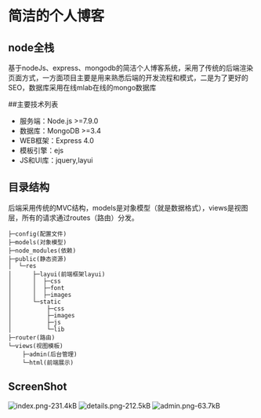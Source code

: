 # 简洁的个人博客

node全栈
---
基于nodeJs、express、mongodb的简洁个人博客系统，采用了传统的后端渲染页面方式，一方面项目主要是用来熟悉后端的开发流程和模式，二是为了更好的SEO，数据库采用在线mlab在线的mongo数据库

##主要技术列表
- 服务端：Node.js >=7.9.0
- 数据库：MongoDB >=3.4
- WEB框架：Express 4.0
- 模板引擎：ejs
- JS和UI库：jquery,layui
## 目录结构
后端采用传统的MVC结构，models是对象模型（就是数据格式），views是视图层，所有的请求通过routes（路由）分发。
```
├─config(配置文件)
├─models(对象模型)
├─node_modules(依赖)
├─public(静态资源)
│  └─res
│      ├─layui(前端框架layui)
│      │  ├─css
│      │  ├─font
│      │  ├─images
│      └─static
│          ├─css
│          ├─images
│          ├─js
│          └─lib
├─router(路由)
└─views(视图模板)
    ├─admin(后台管理)
    └─html(前端展示)
```
## ScreenShot
![index.png-231.4kB][1]
![details.png-212.5kB][2]
![admin.png-63.7kB][3]


  [1]: http://static.zybuluo.com/wp0214/499tyepzs1xn1ysav240r92k/index.png
  [2]: http://static.zybuluo.com/wp0214/aq1mawdxvron3c19e1z8caac/details.png
  [3]: http://static.zybuluo.com/wp0214/ptbwcw80ll3db750earfuody/admin.png